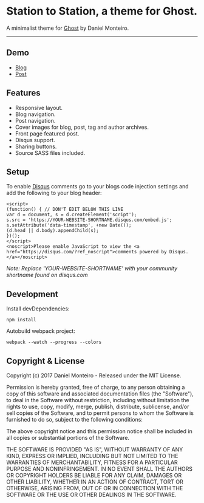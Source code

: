 # Station to Station, a theme for Ghost.

A minimalist theme for [Ghost](https://ghost.org/) by Daniel Monteiro.

***

## Demo

* [Blog](https://station2station.herokuapp.com/)
* [Post](https://station2station.herokuapp.com/welcome-to-ghost/)

## Features

* Responsive layout.
* Blog navigation.
* Post navigation.
* Cover images for blog, post, tag and author archives.
* Front page featured post.
* Disqus support.
* Sharing buttons.
* Source SASS files included.

## Setup

To enable [Disqus](https://disqus.com/) comments go to your blogs code injection settings and add the following to your blog header:

```
<script>
(function() { // DON'T EDIT BELOW THIS LINE
var d = document, s = d.createElement('script');
s.src = 'https://YOUR-WEBSITE-SHORTNAME.disqus.com/embed.js';
s.setAttribute('data-timestamp', +new Date());
(d.head || d.body).appendChild(s);
})();
</script>
<noscript>Please enable JavaScript to view the <a href="https://disqus.com/?ref_noscript">comments powered by Disqus.</a></noscript>
```
*Note: Replace 'YOUR-WEBSITE-SHORTNAME' with your community shortname found on disqus.com*

## Development

Install devDependencies:

	npm install
	
Autobuild webpack project:

	webpack --watch --progress --colors

## Copyright & License

Copyright (c) 2017 Daniel Monteiro - Released under the MIT License.

Permission is hereby granted, free of charge, to any person obtaining a copy of this software and associated documentation files (the "Software"), to deal in the Software without restriction, including without limitation the rights to use, copy, modify, merge, publish, distribute, sublicense, and/or sell copies of the Software, and to permit persons to whom the Software is furnished to do so, subject to the following conditions:

The above copyright notice and this permission notice shall be included in all copies or substantial portions of the Software.

THE SOFTWARE IS PROVIDED "AS IS", WITHOUT WARRANTY OF ANY KIND, EXPRESS OR IMPLIED, INCLUDING BUT NOT LIMITED TO THE WARRANTIES OF MERCHANTABILITY, FITNESS FOR A PARTICULAR PURPOSE AND NONINFRINGEMENT. IN NO EVENT SHALL THE AUTHORS OR COPYRIGHT HOLDERS BE LIABLE FOR ANY CLAIM, DAMAGES OR OTHER LIABILITY, WHETHER IN AN ACTION OF CONTRACT, TORT OR OTHERWISE, ARISING FROM, OUT OF OR IN CONNECTION WITH THE SOFTWARE OR THE USE OR OTHER DEALINGS IN THE SOFTWARE.